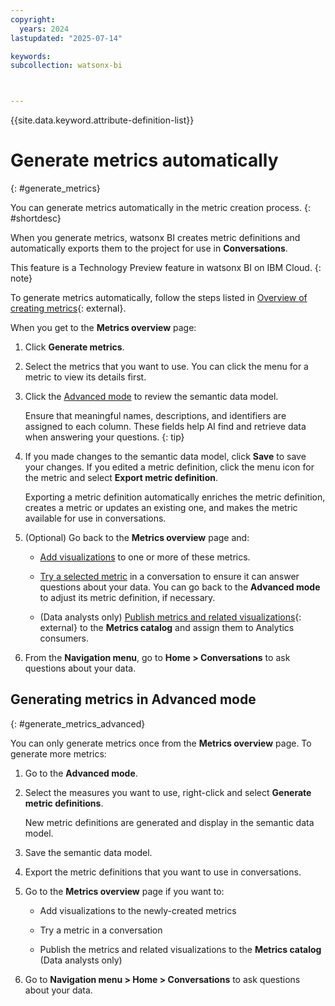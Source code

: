 ```yaml
---
copyright:
  years: 2024
lastupdated: "2025-07-14"

keywords:
subcollection: watsonx-bi



---
```


{{site.data.keyword.attribute-definition-list}}


# Generate metrics automatically 
{: #generate_metrics}

You can generate metrics automatically in the metric creation process. {: #shortdesc}

When you generate metrics, watsonx BI creates metric definitions and automatically exports them to the project for use in **Conversations**.

This feature is a Technology Preview feature in watsonx BI on IBM Cloud. 
{: note}

To generate metrics automatically, follow the steps listed in [Overview of creating metrics](/docs/watsonx-bi?topic=watsonx-bi-overview_metrics){: external}. 

When you get to the **Metrics overview** page:

1. Click **Generate metrics**.  

2. Select the metrics that you want to use. You can click the menu for a metric to view its details first. 

3. Click the [Advanced mode](/docs/watsonx-bi?topic=watsonx-bi-advanced_mode_model_data) to review the semantic data model.  

   Ensure that meaningful names, descriptions, and identifiers are assigned to each column. These fields help AI find and retrieve data when answering your questions. 
   {: tip}

4. If you made changes to the semantic data model, click **Save** to save your changes. If you edited a metric definition, click the menu icon for the metric and select **Export metric definition**. 

   Exporting a metric definition automatically enriches the metric definition, creates a metric or updates an existing one, and makes the metric available for use in conversations. 

5. (Optional) Go back to the **Metrics overview** page and: 

   - [Add visualizations](/docs/watsonx-bi?topic=watsonx-bi-add_viz_metrics) to one or more of these metrics. 
    
   - [Try a selected metric](/docs/watsonx-bi?topic=watsonx-bi-try_metrics) in a conversation to ensure it can answer questions about your data. You can go back to the **Advanced mode** to adjust its metric definition, if necessary. 
    
   - (Data analysts only) [Publish metrics and related visualizations](/docs/watsonx-bi?topic=watsonx-bi-publish_metrics){: external} to the **Metrics catalog** and assign them to Analytics consumers. 

5. From the **Navigation menu**, go to **Home > Conversations** to ask questions about your data.

## Generating metrics in Advanced mode
{: #generate_metrics_advanced}

You can only generate metrics once from the **Metrics overview** page. To generate more metrics: 

1. Go to the **Advanced mode**. 

2. Select the measures you want to use, right-click and select **Generate metric definitions**. 

   New metric definitions are generated and display in the semantic data model. 

3. Save the semantic data model. 

4. Export the metric definitions that you want to use in conversations.

5. Go to the **Metrics overview** page if you want to: 

   - Add visualizations to the newly-created metrics

   - Try a metric in a conversation

   - Publish the metrics and related visualizations to the **Metrics catalog** (Data analysts only)

6. Go to **Navigation menu > Home > Conversations** to ask questions about your data.
